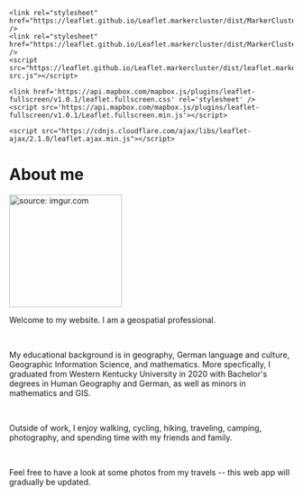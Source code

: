 <div>
    <meta charset='utf-8'>
    <meta http-equiv= "X-UA-Compatible" content="IE=edge">
    <meta name="viewport" content="width=device-width,maximum-scale=2">
    	<style>
		html, body {
			height: 100%;
			margin: 0;
		}
		.leaflet-container {
			height: 600px;
			width: 800px;
			max-width: 100%;
			max-height: 100%;
		}
	</style>
    <link rel="stylesheet" href="https://unpkg.com/leaflet@1.9.4/dist/leaflet.css" integrity="sha256-p4NxAoJBhIIN+hmNHrzRCf9tD/miZyoHS5obTRR9BMY=" crossorigin=""/>
    <script src="https://unpkg.com/leaflet@1.9.4/dist/leaflet.js" integrity="sha256-20nQCchB9co0qIjJZRGuk2/Z9VM+kNiyxNV1lvTlZBo=" crossorigin=""></script>        
	
    <link rel="stylesheet" href="https://leaflet.github.io/Leaflet.markercluster/dist/MarkerCluster.css" />
    <link rel="stylesheet" href="https://leaflet.github.io/Leaflet.markercluster/dist/MarkerCluster.Default.css" />
    <script src="https://leaflet.github.io/Leaflet.markercluster/dist/leaflet.markercluster-src.js"></script>

    <link href='https://api.mapbox.com/mapbox.js/plugins/leaflet-fullscreen/v1.0.1/leaflet.fullscreen.css' rel='stylesheet' />
    <script src='https://api.mapbox.com/mapbox.js/plugins/leaflet-fullscreen/v1.0.1/Leaflet.fullscreen.min.js'></script>
        
    <script src="https://cdnjs.cloudflare.com/ajax/libs/leaflet-ajax/2.1.0/leaflet.ajax.min.js"></script>
    

</div>

<h1> About me </h1>

<a href="https://imgur.com/eKZqX44"><img src="https://i.imgur.com/eKZqX44.jpg" title="source: imgur.com" width="200" height=auto class="center"></a>


<p> Welcome to my website. I am a geospatial professional. </p> <br>

<p> My educational background is in geography, German language and culture, Geographic Information Science, and mathematics. More specfically, I graduated from Western Kentucky University in 2020 with Bachelor's degrees in Human Geography and German, as well as minors in mathematics and GIS. </p> <br>

<p> Outside of work, I enjoy walking, cycling, hiking, traveling, camping, photography, and spending time with my friends and family. </p> <br>

<p> Feel free to have a look at some photos from my travels -- this web app will gradually be updated. </p> <br>

<div id="map" style="width: 625px height: 400px"> <br>

<script src="./files/travelmap/travel_map.js"></script> <br> 

